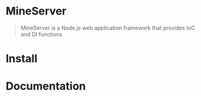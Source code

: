 # MineServer

> MineServer is a Node.js web application framework that provides IoC and DI functions

# Install

# Documentation
